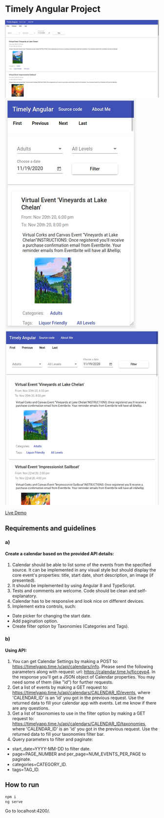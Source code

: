 # Timely Angular Project


![Web version](./img/web.jpg)
![Mobile version](./img/mobile.jpg)
![Ipad version](./img/ipad.jpg)

[Live Demo](https://timely-angular.web.app/)

## Requirements and guidelines

### a) 
#### Create a calendar based on the provided API details: 
1. Calendar should be able to list some of the events from the specified source. It can be implemented in any visual style but should display the core event's properties: title, start date, short description, an image (if presented).  
2. It should be implemented by using Angular 8 and TypeScript.  
3. Tests and comments are welcome. Code should be clean and self-explanatory.  
4. Calendar has to be responsive and look nice on different devices.  
5. Implement extra controls, such: 
- Date picker for changing the start date.  
- Add pagination option. 
- Create filter option by Taxonomies (Categories and Tags).
### b) 
#### Using API: 
1. You can get Calendar Settings by making a POST to: https://timelyapp.time.ly/api/calendars/info. Please send the following parameters along with request: url: https://calendar.time.ly/ficceyp4. In the response you'll get a JSON object of Calendar properties. You may need some of them (like "id") for further requests.  
2. Get a list of events by making a GET request to: https://timelyapp.time.ly/api/calendars/CALENDAR_ID/events, where 'CALENDAR_ID' is an 'id' you got in the previous request. Use the returned data to fill your calendar app with events. Let me know if there are any questions. 
3. Get a list of taxonomies to use in the filter option by making a GET request to: https://timelyapp.time.ly/api/calendars/CALENDAR_ID/taxonomies, where 'CALENDAR_ID' is an 'id' you got in the previous request. Use the returned data to fill your taxonomies filter bar.  
4. Query parameters to filter and paginate: 
- start_date=YYYY-MM-DD to filter date. 
- page=PAGE_NUMBER and per_page=NUM_EVENTS_PER_PAGE to paginate. 
- categories=CATEGORY_ID. 
- tags=TAG_ID.

## How to run

```
npm i
ng serve
```
Go to localhost:4200/.